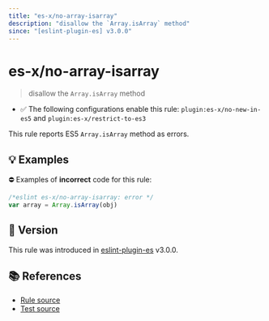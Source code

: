 ```yaml
---
title: "es-x/no-array-isarray"
description: "disallow the `Array.isArray` method"
since: "[eslint-plugin-es] v3.0.0"
---
```


# es-x/no-array-isarray
> disallow the `Array.isArray` method

- ✅ The following configurations enable this rule: `plugin:es-x/no-new-in-es5` and `plugin:es-x/restrict-to-es3`

This rule reports ES5 `Array.isArray` method as errors.

## 💡 Examples

⛔ Examples of **incorrect** code for this rule:

<eslint-playground type="bad">

```js
/*eslint es-x/no-array-isarray: error */
var array = Array.isArray(obj)
```

</eslint-playground>

## 🚀 Version

This rule was introduced in [eslint-plugin-es] v3.0.0.

[eslint-plugin-es]: https://github.com/mysticatea/eslint-plugin-es

## 📚 References

- [Rule source](https://github.com/ota-meshi/eslint-plugin-es-x/blob/master/lib/rules/no-array-isarray.js)
- [Test source](https://github.com/ota-meshi/eslint-plugin-es-x/blob/master/tests/lib/rules/no-array-isarray.js)
